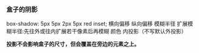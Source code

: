 ### 盒子的阴影

box-shadow: 5px 5px 2px 5px red inset;
横向偏移
纵向偏移
模糊半径
扩展模糊半径:先往外或往内扩展若干像素后再模糊
颜色
内投影（不写默认外投影）

**投影不会影响盒子的尺寸，但会覆盖在旁边的元素之上。**